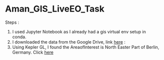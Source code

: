 # Aman_GIS_LiveEO_Task


Steps : 
1. I used Jupyter Notebook as I already had a gis virtual env setup in conda. 
2. I downloaded the data from the Google Drive, link [here](https://drive.google.com/file/d/1cYulst52qOsx1VOOtVQo5sRdUugYqEpl/view) :
3. Using Kepler GL, I found the AreaofInterest is North Easter Part of Berlin, Germany. Click [here](https://user-images.githubusercontent.com/75158219/125793336-f5376d2b-d7e4-422f-84db-51c812989205.png)

